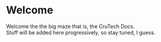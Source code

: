 # Welcome

Welcome the the big maze that is, the CruTech Docs.  
Stuff will be added here progressively, so stay tuned, I guess.

